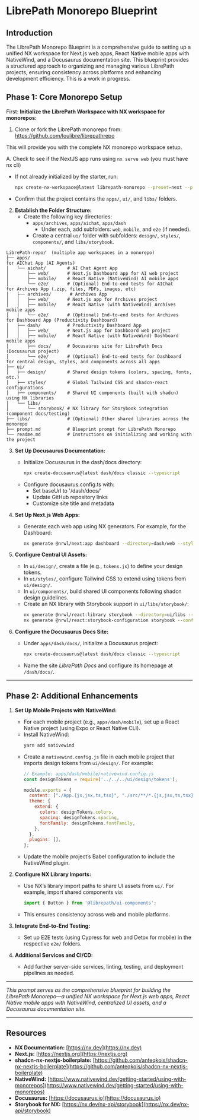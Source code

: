 # LibrePath Monorepo Blueprint

## Introduction
The LibrePath Monorepo Blueprint is a comprehensive guide to setting up a unified NX workspace for Next.js web apps, React Native mobile apps with NativeWind, and a Docusaurus documentation site. This blueprint provides a structured approach to organizing and managing various LibrePath projects, ensuring consistency across platforms and enhancing development efficiency.  This is a work in progress.

## Phase 1: Core Monorepo Setup

First: **Initialize the LibrePath Workspace with NX workspace for monorepos:**

1. Clone or fork the LibrePath monorepo from:
https://github.com/loulibre/librepathrepo

This will provide you with the complete NX monorepo workspace setup.

   A. Check to see if the NextJS app runs using `nx serve web` (you must have nx cli)

   - If not already initialized by the starter, run:
     ```bash
     npx create-nx-workspace@latest librepath-monorepo --preset=next --packageManager=pnpm
     ```
   - Confirm that the project contains the `apps/`, `ui/`, and `libs/` folders.

2. **Establish the Folder Structure:**
   - Create the following key directories:
     - `apps/archives`, `apps/aichat`, `apps/dash`
       - Under each, add subfolders: `web`, `mobile`, and `e2e` (if needed).
     - Create a central `ui/` folder with subfolders: `design/`, `styles/`, `components/`, and `libs/storybook`.

```
LibrePath-repo/  (multiple app workspaces in a monorepo)
├── apps/
for AIChat App (AI Agents) 
│   └── aichat/        # AI Chat Agent App
│       ├── web/       # Next.js Dashboard app for AI web project
│       ├── mobile/    # React Native (NativeWind) AI mobile apps 
│       └── e2e/       # (Optional) End-to-end tests for AIChat
for Archives App (.zip, files, PDFs, images, etc)
│   ├── archives/       # Archives App
│   │   ├── web/       # Next.js app for Archives project
│   │   ├── mobile/    # React Native (with NativeWind) Archives mobile apps 
│   │   └── e2e/       # (Optional) End-to-end tests for Archives
for Dashboard App (Productivity Dashboard) 
│   ├── dash/          # Productivity Dashboard App
│   │   ├── web/       # Next.js app for Dashboard web project
│   │   ├── mobile/    # React Native (with NativeWind) Dashboard mobile apps
│       ├── docs/      # Docusaurus site for LibrePath Docs (Docusaurus project)
│       └── e2e/       # (Optional) End-to-end tests for Dashboard
for central design, styles, and components across all apps
├── ui/
│   ├── design/        # Shared design tokens (colors, spacing, fonts, etc.)
│   ├── styles/        # Global Tailwind CSS and shadcn-react configurations
│   ├── components/    # Shared UI components (built with shadcn) using NX libraries
│   └── libs/
│       └── storybook/ # NX library for Storybook integration (component docs/testing)
├── libs/              # (Optional) Other shared libraries across the monorepo
├── prompt.md          # Blueprint prompt for LibrePath Monorepo
└── readme.md          # Instructions on initializing and working with the project
```

3. **Set Up Docusaurus Documentation:**
   - Initialize Docusaurus in the dash/docs directory:
     ```bash
     npx create-docusaurus@latest dash/docs classic --typescript
     ```
   - Configure docusaurus.config.ts with:
     - Set baseUrl to '/dash/docs/'
     - Update GitHub repository links
     - Customize site title and metadata

4. **Set Up Next.js Web Apps:**
   - Generate each web app using NX generators. For example, for the Dashboard:
     ```bash
     nx generate @nrwl/next:app dashboard --directory=dash/web --style=css
     ```

4. **Configure Central UI Assets:**
   - In `ui/design/`, create a file (e.g., `tokens.js`) to define your design tokens.
   - In `ui/styles/`, configure Tailwind CSS to extend using tokens from `ui/design/`.
   - In `ui/components/`, build shared UI components following shadcn design guidelines.
   - Create an NX library with Storybook support in `ui/libs/storybook/`:
     ```bash
     nx generate @nrwl/react:library storybook --directory=ui/libs --style=css --buildable
     nx generate @nrwl/react:storybook-configuration storybook --configureCypress --generateStories
     ```

5. **Configure the Docusaurus Docs Site:**
   - Under `apps/dash/docs/`, initialize a Docusaurus project:
     ```bash
     npx create-docusaurus@latest dash/docs classic --typescript
     ```
   - Name the site *LibrePath Docs* and configure its homepage at `/dash/docs/`.

---

## Phase 2: Additional Enhancements

1. **Set Up Mobile Projects with NativeWind:**
   - For each mobile project (e.g., `apps/dash/mobile`), set up a React Native project (using Expo or React Native CLI).
   - Install NativeWind:
     ```bash
     yarn add nativewind
     ```
   - Create a `nativewind.config.js` file in each mobile project that imports design tokens from `ui/design/`. For example:
     ```js
     // Example: apps/dash/mobile/nativewind.config.js
     const designTokens = require('../../../ui/design/tokens');

     module.exports = {
       content: ["./App.{js,jsx,ts,tsx}", "./src/**/*.{js,jsx,ts,tsx}"],
       theme: {
         extend: {
           colors: designTokens.colors,
           spacing: designTokens.spacing,
           fontFamily: designTokens.fontFamily,
         },
       },
       plugins: [],
     };
     ```
   - Update the mobile project’s Babel configuration to include the NativeWind plugin.

2. **Configure NX Library Imports:**
   - Use NX’s library import paths to share UI assets from `ui/`. For example, import shared components via:
     ```js
     import { Button } from '@librepath/ui-components';
     ```
   - This ensures consistency across web and mobile platforms.

3. **Integrate End-to-End Testing:**
   - Set up E2E tests (using Cypress for web and Detox for mobile) in the respective `e2e/` folders.

4. **Additional Services and CI/CD:**
   - Add further server-side services, linting, testing, and deployment pipelines as needed.

---

*This prompt serves as the comprehensive blueprint for building the LibrePath Monorepo—a unified NX workspace for Next.js web apps, React Native mobile apps with NativeWind, centralized UI assets, and a Docusaurus documentation site.*

---

## Resources

- **NX Documentation:** [https://nx.dev](https://nx.dev)
- **Next.js:** [https://nextjs.org](https://nextjs.org)
- **shadcn-nx-nextjs-boilerplate:** [https://github.com/anteqkois/shadcn-nx-nextjs-boilerplate](https://github.com/anteqkois/shadcn-nx-nextjs-boilerplate)
- **NativeWind:** [https://www.nativewind.dev/getting-started/using-with-monorepos](https://www.nativewind.dev/getting-started/using-with-monorepos)
- **Docusaurus:** [https://docusaurus.io](https://docusaurus.io)
- **Storybook for NX:** [https://nx.dev/nx-api/storybook](https://nx.dev/nx-api/storybook)